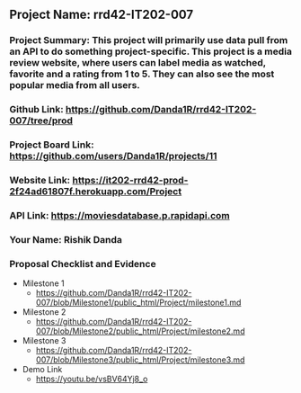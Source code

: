 ## Project Name: rrd42-IT202-007

### Project Summary: This project will primarily use data pull from an API to do something project-specific. This project is a media review website, where users can label media as watched, favorite and a rating from 1 to 5. They can also see the most popular media from all users.

### Github Link: https://github.com/Danda1R/rrd42-IT202-007/tree/prod

### Project Board Link: https://github.com/users/Danda1R/projects/11

### Website Link: https://it202-rrd42-prod-2f24ad61807f.herokuapp.com/Project

### API Link: https://moviesdatabase.p.rapidapi.com

### Your Name: Rishik Danda

### Proposal Checklist and Evidence

- Milestone 1
  - https://github.com/Danda1R/rrd42-IT202-007/blob/Milestone1/public_html/Project/milestone1.md
- Milestone 2
  - https://github.com/Danda1R/rrd42-IT202-007/blob/Milestone2/public_html/Project/milestone2.md
- Milestone 3
  - https://github.com/Danda1R/rrd42-IT202-007/blob/Milestone3/public_html/Project/milestone3.md
- Demo Link
  - https://youtu.be/vsBV64Yj8_o
